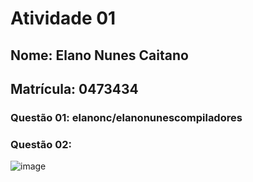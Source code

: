 # Atividade 01

## Nome: Elano Nunes Caitano
## Matrícula: 0473434

### Questão 01: elanonc/elanonunescompiladores
### Questão 02: 
![image](https://drive.google.com/uc?export=view&id=1Jpu2xaeh38v2nZnb7uaVbBQ13p5nr-rJ)
